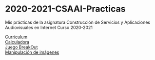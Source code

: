 # 2020-2021-CSAAI-Practicas

Mis prácticas de la asignatura Construcción de Servicios y Aplicaciones Audiovisuales en Internet Curso 2020-2021

[Currículum ](https://nirtika.github.io/2020-2021-CSAAI-Practicas/P1/)<br>
[Calculadora](https://nirtika.github.io/2020-2021-CSAAI-Practicas/P2/)<br>
[Juego BreakOut](https://nirtika.github.io/2020-2021-CSAAI-Practicas/P3/)<br>
[Manipulación de imágenes](https://nirtika.github.io/2020-2021-CSAAI-Practicas/P4/)<br>
